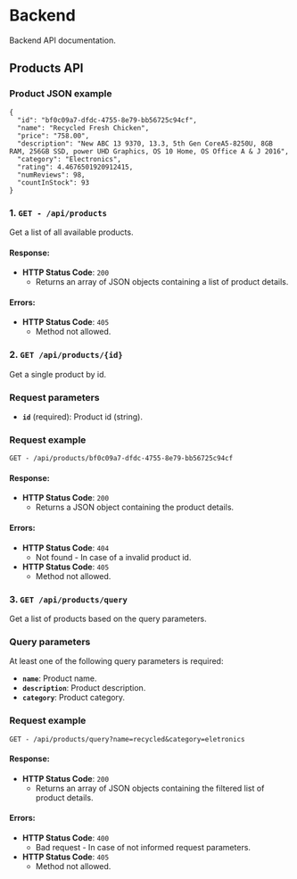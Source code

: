 # Backend

Backend API documentation.

## Products API

### Product JSON example

```
{
  "id": "bf0c09a7-dfdc-4755-8e79-bb56725c94cf",
  "name": "Recycled Fresh Chicken",
  "price": "758.00",
  "description": "New ABC 13 9370, 13.3, 5th Gen CoreA5-8250U, 8GB RAM, 256GB SSD, power UHD Graphics, OS 10 Home, OS Office A & J 2016",
  "category": "Electronics",
  "rating": 4.4676501920912415,
  "numReviews": 98,
  "countInStock": 93
}
```

### 1. `GET - /api/products`

Get a list of all available products.

#### Response:

- **HTTP Status Code**: `200`
  - Returns an array of JSON objects containing a list of product details.

#### Errors:

- **HTTP Status Code**: `405`
  - Method not allowed.

### 2. `GET /api/products/{id}`

Get a single product by id.

### Request parameters

- **`id`** (required): Product id (string).

### Request example

`GET - /api/products/bf0c09a7-dfdc-4755-8e79-bb56725c94cf`

#### Response:

- **HTTP Status Code**: `200`
  - Returns a JSON object containing the product details.

#### Errors:

- **HTTP Status Code**: `404`
  - Not found - In case of a invalid product id.
- **HTTP Status Code**: `405`
  - Method not allowed.

### 3. `GET /api/products/query`

Get a list of products based on the query parameters.

### Query parameters

At least one of the following query parameters is required:

- **`name`**: Product name.
- **`description`**: Product description.
- **`category`**: Product category.

### Request example

`GET - /api/products/query?name=recycled&category=eletronics`

#### Response:

- **HTTP Status Code**: `200`
  - Returns an array of JSON objects containing the filtered list of product details.

#### Errors:

- **HTTP Status Code**: `400`
  - Bad request - In case of not informed request parameters.
- **HTTP Status Code**: `405`
  - Method not allowed.
